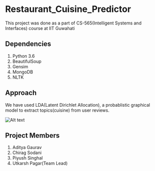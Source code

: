# Restaurant_Cuisine_Predictor
This project was done as a part of CS-565(Intelligent Systems and Interfaces) course at IIT Guwahati

## Dependencies
1. Python 3.6
2. BeautifulSoup
3. Gensim
4. MongoDB
5. NLTK

## Approach
We have used LDA(Latent Dirichlet Allocation), a probablistic graphical model to extract topics(cuisine) from user reviews.

![Alt text](https://upload.wikimedia.org/wikipedia/commons/d/d3/Latent_Dirichlet_allocation.svg)

## Project Members
1. Aditya Gaurav
2. Chirag Sodani
3. Piyush Singhal
4. Utkarsh Pagar(Team Lead)

